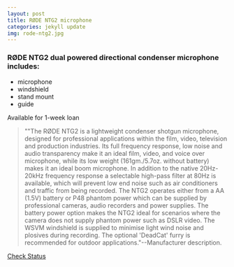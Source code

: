 ```yaml
---
layout: post
title: RØDE NTG2 microphone
categories: jekyll update
img: rode-ntg2.jpg
---
```

### RØDE NTG2 dual powered directional condenser microphone includes:

- microphone
- windshield
- stand mount
- guide

Available for 1-week loan


>""The RØDE NTG2 is a lightweight condenser shotgun microphone, designed for professional applications within the film, video, television and production industries. Its full frequency response, low noise and audio transparency make it an ideal film, video, and voice over microphone, while its low weight (161gm./5.7oz. without battery) makes it an ideal boom microphone. In addition to the native 20Hz-20kHz frequency response a selectable high-pass filter at 80Hz is available, which will prevent low end noise such as air conditioners and traffic from being recorded. The NTG2 operates either from a AA (1.5V) battery or P48 phantom power which can be supplied by professional cameras, audio recorders and power supplies. The battery power option makes the NTG2 ideal for scenarios where the camera does not supply phantom power such as DSLR video. The WSVM windshield is supplied to minimise light wind noise and plosives during recording. The optional 'DeadCat' furry is recommended for outdoor applications."--Manufacturer description. 


<a href="https://vufind.carli.illinois.edu/vf-dpu/Record/dpu_1257840" target="_blank" class="btn btn-primary btn-lg">Check Status</a>
